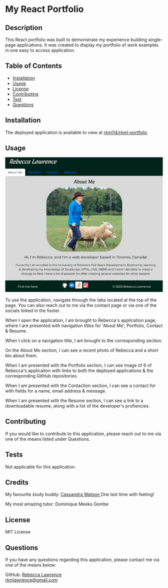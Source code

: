 # My React Portfolio

## Description

This React portfolio was built to demonstrate my experience building single-page applications.   It was created to display my portfolio of work examples in one easy to access application.
  
 ## Table of Contents 
  - [Installation](#installation)
  - [Usage](#usage)
  - [License](#license)
  - [Contributing](#contributing)
  - [Test](#test)
  - [Questions](#questions)


## Installation

The deployed application is available to view at <a href = "https://rkml14.github.io/rkml-portfolio/">rkml14/rkml-portfolio</a>  


## Usage

![Main-page-of-Rebecca-portfolio](./public/images/READme/application-image.png)

To use the application, navigate through the tabs located at the top of the page.  You can also reach out to me via the contact page or via one of the socials linked in the footer.  

When I open the application, I am brought to Rebecca's application page,  where I are presented with navigation titles for 'About Me', Portfolio, Contact & Resume.

When I click on a navigation title, I am brought to the corresponding section.

On the About Me section, I can see a recent photo of Rebecca and a short bio about them.

When I am presented with the Portfolio section, I can see image of 6 of Rebecca's applicaiton with links to both the deployed applications & the corresponding GitHub repositories.

When I am presented with the Contaction section, I can see a contact for with fields for a name, email address & message.

When I am presented with the Resume section, I can see a link to a downloadable resume, along with a list of the developer's profiencies.  

## Contributing
If you would like to contribute to this application, please reach out to me via one of the means listed under Questions.

## Tests 

Not applicable for this application. 

## Credits

My favourite study buddy: <a href = "https://github.com/cassiewatsonn">Cassandra Watson </a>  One last time with feeling! <br> 


My most amazing tutor: Dominique Meeks Gombe 


## License

MIT License 

## Questions

If you have any questions regarding this application, please contact me via one of the means below:

GitHub: <a href = "https://github.com/rkml14">Rebecca Lawrence </a> <br> 
rkmlawrence@gmail.com  
